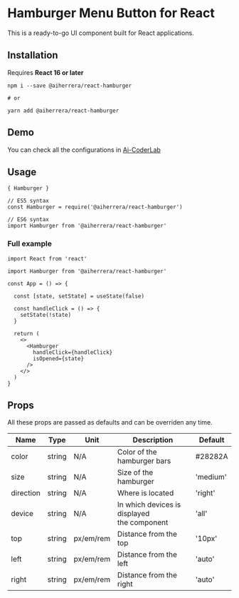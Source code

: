 # Hamburger Menu Button for React

This is a ready-to-go UI component built for React applications.

## Installation

Requires **React 16 or later**

`npm i --save @aiherrera/react-hamburger`

`# or`

`yarn add @aiherrera/react-hamburger`

## Demo

You can check all the configurations in [Ai-CoderLab](https://coderlab.aiherrera.com/?path=/story/playground-react-components--hamburger-menu)

## Usage

`{ Hamburger }`

```
// ES5 syntax
const Hamburger = require('@aiherrera/react-hamburger')

// ES6 syntax
import Hamburger from '@aiherrera/react-hamburger'

```

### Full example

```TSX
import React from 'react'

import Hamburger from '@aiherrera/react-hamburger'

const App = () => {

  const [state, setState] = useState(false)

  const handleClick = () => {
    setState(!state)
  }

  return (
    <>
      <Hamburger
        handleClick={handleClick}
        isOpened={state}
      />
    </>
  )
}
```

## Props

All these props are passed as defaults and can be overriden any time.

| Name      | Type   | Unit      | Description                                      | Default  |
| --------- | ------ | --------- | ------------------------------------------------ | -------- |
| color     | string | N/A       | Color of the <br> hamburger bars                 | #28282A  |
| size      | string | N/A       | Size of the hamburger                            | 'medium' |
| direction | string | N/A       | Where is located                                 | 'right'  |
| device    | string | N/A       | In which devices is displayed <br> the component | 'all'    |
| top       | string | px/em/rem | Distance from the top                            | '10px'   |
| left      | string | px/em/rem | Distance from the left                           | 'auto'   |
| right     | string | px/em/rem | Distance from the right                          | 'auto'   |
